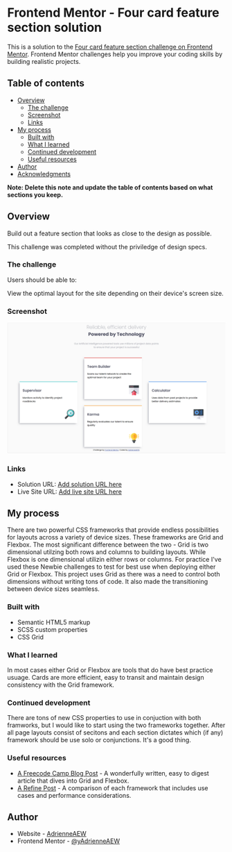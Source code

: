 # Frontend Mentor - Four card feature section solution

This is a solution to the [Four card feature section challenge on Frontend Mentor](https://www.frontendmentor.io/challenges/four-card-feature-section-weK1eFYK). Frontend Mentor challenges help you improve your coding skills by building realistic projects. 

## Table of contents

- [Overview](#overview)
  - [The challenge](#the-challenge)
  - [Screenshot](#screenshot)
  - [Links](#links)
- [My process](#my-process)
  - [Built with](#built-with)
  - [What I learned](#what-i-learned)
  - [Continued development](#continued-development)
  - [Useful resources](#useful-resources)
- [Author](#author)
- [Acknowledgments](#acknowledgments)

**Note: Delete this note and update the table of contents based on what sections you keep.**

## Overview
Build out a feature section that looks as close to the design as possible. 

This challenge was completed without the priviledge of design specs. 

### The challenge

Users should be able to:

View the optimal layout for the site depending on their device's screen size.

### Screenshot

![](./images/Four-Card-Screenshot.png)


### Links

- Solution URL: [Add solution URL here](https://github.com/AdrienneAEW/four-card-feature-section)
- Live Site URL: [Add live site URL here](https://github.com/AdrienneAEW/four-card-feature-section/deployments/github-pages)

## My process
There are two powerful CSS frameworks that provide endless possibilities for layouts across a variety of device sizes. These frameworks are Grid and Flexbox. The most significant difference between the two - Grid is two dimensional utilzing both rows and columns to building layouts. While Flexbox is one dimensional utilizin either rows or columns.  For practice I've used these Newbie challenges to test for best use when deploying either Grid or Flexbox. This project uses Grid as there was a need to control both dimensions without writing tons of code. It also made the transitioning between device sizes seamless.

### Built with

- Semantic HTML5 markup
- SCSS custom properties
- CSS Grid

### What I learned

In most cases either Grid or Flexbox are tools that do have best practice usuage. Cards are more efficient, easy to transit and maintain design consistency with the Grid framework.

### Continued development

There are tons of new CSS properties to use in conjuction with both framworks, but I would like to start using the two frameworks together. After all page layouts consist of secitons and each section dictates which (if any) framework should be use solo or conjunctions. It's a good thing.

### Useful resources

- [A Freecode Camp Blog Post](https://www.freecodecamp.org/news/flexbox-vs-grid-in-css/) - A wonderfully written, easy to digest article that dives into Grid and Flexbox.
- [A Refine Post](https://refine.dev/blog/css-grid-vs-flexbox/#introduction) - A comparison of each framework that includes use cases and performance considerations.

## Author

- Website - [AdrienneAEW](https://adrienneaew.me)
- Frontend Mentor - [@yAdrienneAEW](https://www.frontendmentor.io/profile/AdrienneAEW)

